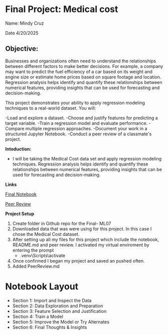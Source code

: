  #  Final Project: Medical cost

 Name: Mindy Cruz

 Date 4/20/2025

## Objective:

Businesses and organizations often need to understand the relationships between different factors to make better decisions. For example, a company may want to predict the fuel efficiency of a car based on its weight and engine size or estimate home prices based on square footage and location. Regression analysis helps identify and quantify these relationships between numerical features, providing insights that can be used for forecasting and decision-making.

This project demonstrates your ability to apply regression modeling techniques to a real-world dataset. You will:

-Load and explore a dataset.
-Choose and justify features for predicting a target variable.
-Train a regression model and evaluate performance.
-Compare multiple regression approaches.
-Document your work in a structured Jupyter Notebook.
-Conduct a peer review of a classmate's project.

__Intoduction:__
- I will be taking the Medical Cost data set and apply regression modeling techniques. Regression analysis helps identify and quantify these relationships between numerical features, providing insights that can be used for forecasting and decision-making.


__Links__

[Final Notebook](https://github.com/mindy0cruz/applied-ml-mcruz/blob/main/Final-%20ml07/regression_mcruz.ipynb)

[Peer Review]()


__Project Setup__

1. Create folder in Github repo for the Final- ML07
2. Downloaded data that was were using for this project. In this case I chose the Medical Cost dataset.
3. After setting up all my files for this project which include the notebook, README.md and peer review. I activated my virtual enviroment by entering the prompt
    - .venv\Scripts\activate
 4. Once confirmed I began my project and saved an pushed often. 
 5. Added PeerReview.md


 # Notebook Layout

 - Section 1: Import and Inspect the Data
 - Section 2: Data Exploration and Preparation
 - Section 3: Feature Selection and Justification
 - Section 4: Train a Model 
 - Section 5: Improve the Model or Try Alternates 
 - Section 6: Final Thoughts & Insights